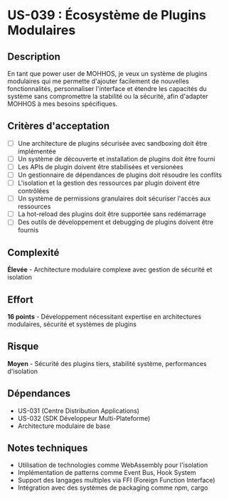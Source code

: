 # US-039 : Écosystème de Plugins Modulaires

## Description
En tant que power user de MOHHOS, je veux un système de plugins modulaires qui me permette d'ajouter facilement de nouvelles fonctionnalités, personnaliser l'interface et étendre les capacités du système sans compromettre la stabilité ou la sécurité, afin d'adapter MOHHOS à mes besoins spécifiques.

## Critères d'acceptation
- [ ] Une architecture de plugins sécurisée avec sandboxing doit être implémentée
- [ ] Un système de découverte et installation de plugins doit être fourni
- [ ] Les APIs de plugin doivent être stabilisées et versionées
- [ ] Un gestionnaire de dépendances de plugins doit résoudre les conflits
- [ ] L'isolation et la gestion des ressources par plugin doivent être contrôlées
- [ ] Un système de permissions granulaires doit sécuriser l'accès aux ressources
- [ ] La hot-reload des plugins doit être supportée sans redémarrage
- [ ] Des outils de développement et debugging de plugins doivent être fournis

## Complexité
**Élevée** - Architecture modulaire complexe avec gestion de sécurité et isolation

## Effort
**16 points** - Développement nécessitant expertise en architectures modulaires, sécurité et systèmes de plugins

## Risque
**Moyen** - Sécurité des plugins tiers, stabilité système, performances d'isolation

## Dépendances
- US-031 (Centre Distribution Applications)
- US-032 (SDK Développeur Multi-Plateforme)
- Architecture modulaire de base

## Notes techniques
- Utilisation de technologies comme WebAssembly pour l'isolation
- Implémentation de patterns comme Event Bus, Hook System
- Support des langages multiples via FFI (Foreign Function Interface)
- Intégration avec des systèmes de packaging comme npm, cargo